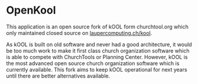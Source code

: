 # OpenKool

This application is an open source fork of kOOL form churchtool.org which only maintained closed source on [laupercomputing.ch/kool](https://www.laupercomputing.ch/kool).

As kOOL is built on old software and never had a good architecture, it would be too much work to make it first class church organization software which is able to compete with ChurchTools or Planning Center. However, kOOL is the most advanced open source church organization software which is currently available. This fork aims to keep kOOL operational for next years until there are better alternatives available.
